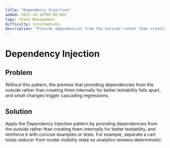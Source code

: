 ```yaml
---
title: "Dependency Injection"
added: 2025-10-10T00:00:00Z
tags: State Management
difficulty: Intermediate
description: "Provide dependencies from the outside rather than creating them internally for better testability."
---
```

# Dependency Injection

## Problem

Without this pattern, the premise that providing dependencies from the outside rather than creating them internally for better testability falls apart, and small changes trigger cascading regressions.

## Solution

Apply the Dependency Injection pattern by providing dependencies from the outside rather than creating them internally for better testability, and reinforce it with concise examples or tests. For example, separate a cart totals reducer from modal visibility state so analytics remains deterministic.
